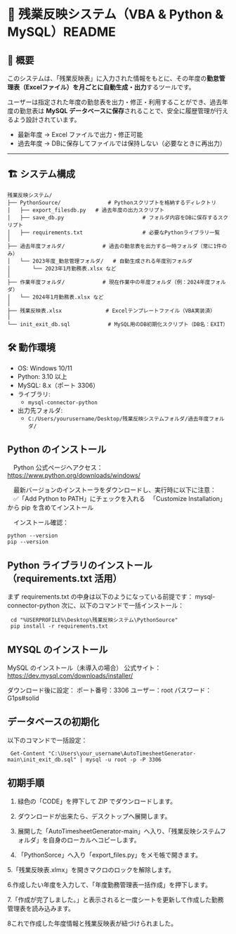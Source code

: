 # 📘 残業反映システム（VBA & Python & MySQL）README

## 📌 概要

このシステムは、「残業反映表」に入力された情報をもとに、その年度の**勤怠管理表（Excelファイル）を月ごとに自動生成・出力**するツールです。

ユーザーは指定された年度の勤怠表を出力・修正・利用することができ、過去年度の勤怠表は **MySQL データベースに保存**されることで、安全に履歴管理が行えるよう設計されています。

- 最新年度 → Excel ファイルで出力・修正可能
- 過去年度 → DBに保存してファイルでは保持しない（必要なときに再出力）
---

## 🏗️ システム構成
```
残業反映システム/
├── PythonSource/               # Pythonスクリプトを格納するディレクトリ
│   ├── export_filesdb.py   # 過去年度の出力スクリプト
│   ├── save_db.py                         # フォルダ内容をDBに保存するスクリプト
│   ├── requirements.txt                   # 必要なPythonライブラリ一覧
│
├── 過去年度フォルダ/            # 過去の勤怠表を出力する一時フォルダ（常に1件のみ）
│   └── 2023年度_勤怠管理フォルダ/   # 自動生成される年度別フォルダ
│       └── 2023年1月勤務表.xlsx など
│
├── 作業年度フォルダ/            # 現在作業中の年度フォルダ（例：2024年度フォルダ）
│   └── 2024年1月勤務表.xlsx など
│
├── 残業反映表.xlsx              # Excelテンプレートファイル（VBA実装済）
│
└── init_exit_db.sql            # MySQL用のDB初期化スクリプト（DB名：EXIT）

```
## 🛠️ 動作環境

- OS: Windows 10/11
- Python: 3.10 以上
- MySQL: 8.x（ポート 3306）
- ライブラリ:
  - `mysql-connector-python`
- 出力先フォルダ:
  - `C:/Users/yourusername/Desktop/残業反映システムフォルダ/過去年度フォルダ/`

## Python のインストール

　Python 公式ページへアクセス：
　https://www.python.org/downloads/windows/

　最新バージョンのインストーラをダウンロードし、実行時に以下に注意：
　✅「Add Python to PATH」にチェックを入れる
　「Customize Installation」から pip を含めてインストール

　インストール確認：
  ```
  python --version
  pip --version
  ```
## Python ライブラリのインストール（requirements.txt 活用）

  まず requirements.txt の中身は以下のようになっている前提です：
  mysql-connector-python
  次に、以下のコマンドで一括インストール：
 ```
  cd "%USERPROFILE%\Desktop\残業反映システム\PythonSource"
  pip install -r requirements.txt
 ```
## MYSQL のインストール
  
  MySQL のインストール（未導入の場合）
  公式サイト：https://dev.mysql.com/downloads/installer/

  ダウンロード後に設定：
  ポート番号：3306
  ユーザー：root
  パスワード：G1ps#solid

## データベースの初期化

以下のコマンドで一括設定：
 ```
  Get-Content "C:\Users\your_username\AutoTimesheetGenerator-main\init_exit_db.sql" | mysql -u root -p -P 3306
```

## 初期手順

1. 緑色の「CODE」を押下して ZIP でダウンロードします。

2. ダウンロードが出来たら、デスクトップへ展開します。

3. 展開した「AutoTimesheetGenerator-main」へ入り、「残業反映システムフォルダ」を自身のローカルへコピーします。

4. 「PythonSorce」へ入り「export_files.py」をメモ帳で開きます。

5.「残業反映表.xlmx」を開きマクロのロックを解除します。

6.作成したい年度を入力して、「年度勤務管理表一括作成」を押下します。

7.「作成が完了しました。」と表示されると一度シートを更新して作成した勤務管理表を読み込みます。

8これで作成した年度情報と残業反映表が紐づけられました。


